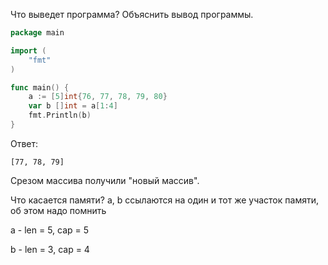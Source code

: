 Что выведет программа? Объяснить вывод программы.

```go
package main

import (
    "fmt"
)

func main() {
    a := [5]int{76, 77, 78, 79, 80}
    var b []int = a[1:4]
    fmt.Println(b)
}
```

Ответ:
```
[77, 78, 79]
```

Срезом массива получили "новый массив".

Что касается памяти?
a, b ссылаются на один и тот же участок памяти, об этом надо помнить

a - len = 5, cap = 5

b - len = 3, cap = 4
